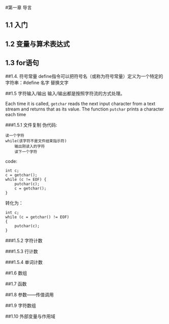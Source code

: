 #第一章 导言
## 1.1 入门

## 1.2 变量与算术表达式

## 1.3 for语句

##1.4. 符号常量
define指令可以把符号名（或称为符号常量）定义为一个特定的字符串：#define 名字 替换文字

##1.5 字符输入/输出
输入/输出都是按照字符流的方式处理。

Each time it is called, <code>getchar</code> reads the next input character from a text stream and returns that as its value. 
The function <code>putchar</code> prints a character each time


###1.5.1 文件复制
伪代码:

	读一个字符
	while(该字符不是文件结束指示符)
		输出刚读入的字符
		读下一个字符
code:

	int c;
	c = getchar();
	while (c != EOF) {
		putchar(c);
		c = getchar();
	}

转化为：

	int c;
	while (c = getchar() != EOF)
	{
		putchar(c);
	}


###1.5.2 字符计数

###1.5.3 行计数

###1.5.4 单词计数

##1.6 数组

##1.7 函数

##1.8 参数——传值调用

##1.9 字符数组

##1.10 外部变量与作用域 